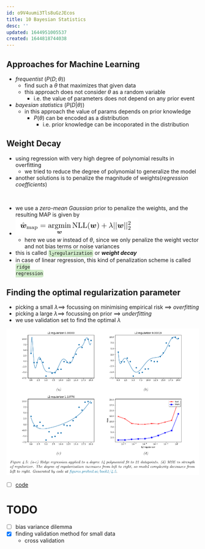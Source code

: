 ```yaml
---
id: o9V4uumi3Tls8uGzJEcos
title: 10 Bayesian Statistics
desc: ''
updated: 1644951005537
created: 1644818744038
---
```

## Approaches for Machine Learning

- *frequentist* ($P(D;\theta)$)
  - find such a $\theta$ that maximizes that given data
  - this approach does not consider $\theta$ as a random variable
    - i.e. the value of parameters does not depend on any prior event
- *bayesian statistics* ($P(D|\theta)$)
  - in this approach the value of params depends on prior knowledge
    - $P(\theta)$ can be encoded as a distribution
      - i.e. prior knowledge can be incoporated in the distribution

## Weight Decay

- using regression with very high degree of polynomial results in overfitting
  - we tried to reduce the degree of polynomial to generalize the model
- another solutions is to penalize the magnitude of weights(*regression coefficients*)


<br>

- we use a *zero-mean Gaussian* prior to penalize the weights, and the resulting MAP is given by
- ![](/assets/images/2022-02-16-00-09-17.png)
  - here we use $w$ instead of $\theta$, since we only penalize the weight vector and not bias terms or noise variances
- this is called <code style="background-color: #43b02a40; padding:3px 2px; border-radius: 5px">l<sub>2</sub>regularization</code> or **_weight decay_**
- in case of linear regression, this kind of penalization scheme is called <code style="background-color: #43b02a40; padding:3px 2px; border-radius: 5px">ridge regression</code>

## Finding the optimal regularization parameter

- picking a small $\lambda \implies$ focussing on minimising empirical risk $\implies$ *overfitting*
- picking a large $\lambda \implies$ focussing on prior $\implies$ *underfitting*
- we use validation set to find the optimal $\lambda$

![](/assets/images/2022-02-15-23-59-38.png)

- [ ] [code](https://github.com/probml/pyprobml/blob/master/scripts/linreg_poly_ridge.py)


# TODO

- [ ] bias variance dilemma
- [x] finding validation method for small data
  - cross validation